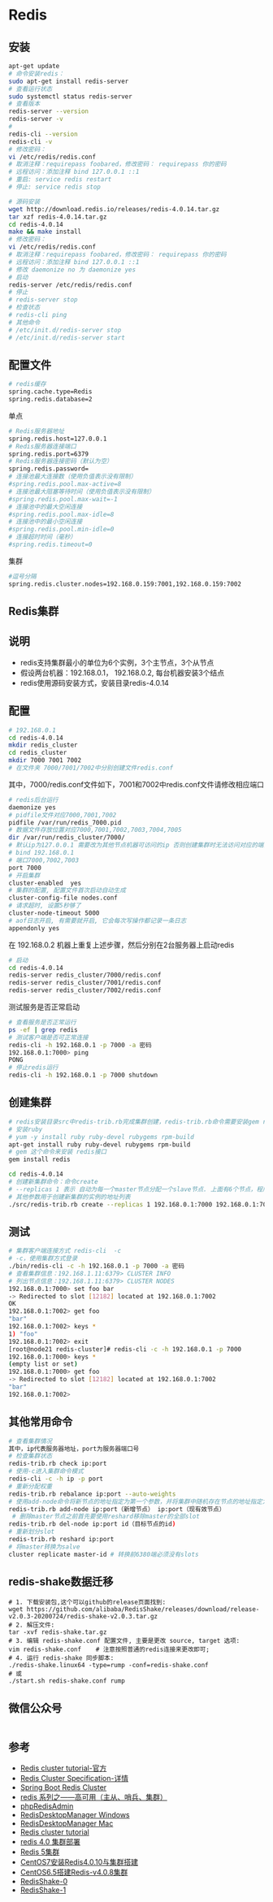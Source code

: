 # Redis

## 安装

``` bash
apt-get update
# 命令安装redis：
sudo apt-get install redis-server
# 查看运行状态
sudo systemctl status redis-server
# 查看版本
redis-server --version
redis-server -v
# 
redis-cli --version
redis-cli -v
# 修改密码：
vi /etc/redis/redis.conf
# 取消注释：requirepass foobared，修改密码： requirepass 你的密码
# 远程访问：添加注释 bind 127.0.0.1 ::1
# 重启: service redis restart
# 停止: service redis stop
```

``` bash
# 源码安装
wget http://download.redis.io/releases/redis-4.0.14.tar.gz
tar xzf redis-4.0.14.tar.gz
cd redis-4.0.14
make && make install
# 修改密码：
vi /etc/redis/redis.conf
# 取消注释：requirepass foobared，修改密码： requirepass 你的密码
# 远程访问：添加注释 bind 127.0.0.1 ::1
# 修改 daemonize no 为 daemonize yes
# 启动
redis-server /etc/redis/redis.conf
# 停止
# redis-server stop
# 检查状态
# redis-cli ping
# 其他命令
# /etc/init.d/redis-server stop
# /etc/init.d/redis-server start
```

## 配置文件

``` bash
# redis缓存
spring.cache.type=Redis
spring.redis.database=2
```

单点

``` bash
# Redis服务器地址
spring.redis.host=127.0.0.1
# Redis服务器连接端口
spring.redis.port=6379
# Redis服务器连接密码（默认为空）
spring.redis.password=
# 连接池最大连接数（使用负值表示没有限制）
#spring.redis.pool.max-active=8
# 连接池最大阻塞等待时间（使用负值表示没有限制）
#spring.redis.pool.max-wait=-1
# 连接池中的最大空闲连接
#spring.redis.pool.max-idle=8
# 连接池中的最小空闲连接
#spring.redis.pool.min-idle=0
# 连接超时时间（毫秒）
#spring.redis.timeout=0
```

集群

``` bash
#逗号分隔
spring.redis.cluster.nodes=192.168.0.159:7001,192.168.0.159:7002
```

## Redis集群

## 说明

- redis支持集群最小的单位为6个实例，3个主节点，3个从节点
- 假设两台机器：192.168.0.1， 192.168.0.2, 每台机器安装3个结点
- redis使用源码安装方式，安装目录redis-4.0.14

## 配置

``` bash
# 192.168.0.1
cd redis-4.0.14
mkdir redis_cluster
cd redis_cluster
mkdir 7000 7001 7002
# 在文件夹 7000/7001/7002中分别创建文件redis.conf
```

其中，7000/redis.conf文件如下，7001和7002中redis.conf文件请修改相应端口

``` bash
# redis后台运行
daemonize yes
# pidfile文件对应7000,7001,7002
pidfile /var/run/redis_7000.pid
# 数据文件存放位置对应7000,7001,7002,7003,7004,7005
dir /var/run/redis_cluster/7000/
# 默认ip为127.0.0.1 需要改为其他节点机器可访问的ip 否则创建集群时无法访问对应的端口，无法创建集群  
# bind 192.168.0.1
# 端口7000,7002,7003
port 7000
# 开启集群
cluster-enabled  yes
# 集群的配置, 配置文件首次启动自动生成
cluster-config-file nodes.conf
# 请求超时, 设置5秒够了
cluster-node-timeout 5000
# aof日志开启, 有需要就开启, 它会每次写操作都记录一条日志
appendonly yes
```

在 192.168.0.2 机器上重复上述步骤，然后分别在2台服务器上启动redis

``` bash
# 启动
cd redis-4.0.14
redis-server redis_cluster/7000/redis.conf
redis-server redis_cluster/7001/redis.conf
redis-server redis_cluster/7002/redis.conf
```

测试服务是否正常启动

``` bash
# 查看服务是否正常运行
ps -ef | grep redis
# 测试客户端是否可正常连接
redis-cli -h 192.168.0.1 -p 7000 -a 密码
192.168.0.1:7000> ping
PONG
# 停止redis运行
redis-cli -h 192.168.0.1 -p 7000 shutdown
```

## 创建集群

``` bash
# redis安装目录src中redis-trib.rb完成集群创建，redis-trib.rb命令需要安装gem redis模块才能运行，gem redis需要Ruby环境
# 安装ruby
# yum -y install ruby ruby-devel rubygems rpm-build
apt-get install ruby ruby-devel rubygems rpm-build
# gem 这个命令来安装 redis接口
gem install redis
```

``` bash
cd redis-4.0.14
# 创建新集群命令：命令create
# --replicas 1 表示 自动为每一个master节点分配一个slave节点. 上面有6个节点，程序会按照一定规则生成 3个master（主）3个slave(从)
# 其他参数用于创建新集群的实例的地址列表
./src/redis-trib.rb create --replicas 1 192.168.0.1:7000 192.168.0.1:7001 192.168.0.1:7002 192.168.0.2:7000 192.168.0.2:7001 192.168.0.2:7002
```

## 测试

``` bash
# 集群客户端连接方式 redis-cli  -c
# -c，使用集群方式登录
./bin/redis-cli -c -h 192.168.0.1 -p 7000 -a 密码
# 查看集群信息：192.168.1.11:6379> CLUSTER INFO
# 列出节点信息：192.168.1.11:6379> CLUSTER NODES
192.168.0.1:7000> set foo bar
-> Redirected to slot [12182] located at 192.168.0.1:7002
OK
192.168.0.1:7002> get foo
"bar"
192.168.0.1:7002> keys *
1) "foo"
192.168.0.1:7002> exit
[root@node21 redis-cluster]# redis-cli -c -h 192.168.0.1 -p 7000
192.168.0.1:7000> keys *
(empty list or set)
192.168.0.1:7000> get foo
-> Redirected to slot [12182] located at 192.168.0.1:7002
"bar"
192.168.0.1:7002>
```

## 其他常用命令

``` bash
# 查看集群情况
其中，ip代表服务器地址，port为服务器端口号
# 检查集群状态
redis-trib.rb check ip:port
# 使用-c进入集群命令模式
redis-cli -c -h ip -p port
# 重新分配权重
redis-trib.rb rebalance ip:port --auto-weights
# 使用add-node命令将新节点的地址指定为第一个参数，并将集群中随机存在节点的地址指定为第二个参数，redis-trib在运行之前也会检查集群的状态。
redis-trib.rb add-node ip:port（新增节点） ip:port（现有效节点）
 # 删除master节点之前首先要使用reshard移除master的全部slot
redis-trib.rb del-node ip:port id（目标节点的id)
# 重新划分slot
redis-trib.rb reshard ip:port
# 将master转换为salve
cluster replicate master-id # 转换前6380端必须没有slots
```

## redis-shake数据迁移

```shell
# 1. 下载安装包,这个可以github的release页面找到:
wget https://github.com/alibaba/RedisShake/releases/download/release-v2.0.3-20200724/redis-shake-v2.0.3.tar.gz
# 2. 解压文件:
tar -xvf redis-shake.tar.gz
# 3. 编辑 redis-shake.conf 配置文件, 主要是更改 source, target 选项:
vim redis-shake.conf    # 注意按照普通的redis连接来更改即可;
# 4. 运行 redis-shake 同步脚本:
./redis-shake.linux64 -type=rump -conf=redis-shake.conf
# 或
./start.sh redis-shake.conf rump
```

## 微信公众号

<img :src="$withBase('/image/qrcode_xiaperio_430.jpg')" style="width:250px;"/>

## 参考

- [Redis cluster tutorial-官方](https://redis.io/topics/cluster-tutorial)
- [Redis Cluster Specification-详情](https://redis.io/topics/cluster-spec)
- [Spring Boot Redis Cluster](https://docs.spring.io/spring-data/data-redis/docs/current/reference/html/#cluster)
- [redis 系列之——高可用（主从、哨兵、集群）](https://xie.infoq.cn/article/6c3500c66c3cdee3d72b88780)
- [phpRedisAdmin](https://github.com/erikdubbelboer/phpRedisAdmin)
- [RedisDesktopManager Windows](https://www.daxiblog.com/redis%E7%AE%A1%E7%90%86%E5%B7%A5%E5%85%B7redisdesktopmanager-0-9-9-%E5%AE%89%E8%A3%85%E5%8C%85%E4%B8%8B%E8%BD%BD/)
- [RedisDesktopManager Mac](https://github.com/onewe/RedisDesktopManager-Mac/releases/tag/0.9.9)
- [Redis cluster tutorial](https://redis.io/topics/cluster-tutorial)
- [redis 4.0 集群部署](https://www.jianshu.com/p/c8a957413284)
- [Redis 5集群](https://www.cnblogs.com/zhoujinyi/p/11606935.html)
- [CentOS7安装Redis4.0.10与集群搭建](https://www.cnblogs.com/frankdeng/p/9332618.html)
- [CentOS6.5搭建Redis-v4.0.8集群](https://www.liutf.com/posts/1419646468.html)
- [RedisShake-0](https://github.com/alibaba/RedisShake)
- [RedisShake-1](https://www.cnblogs.com/yougewe/articles/11003725.html)
